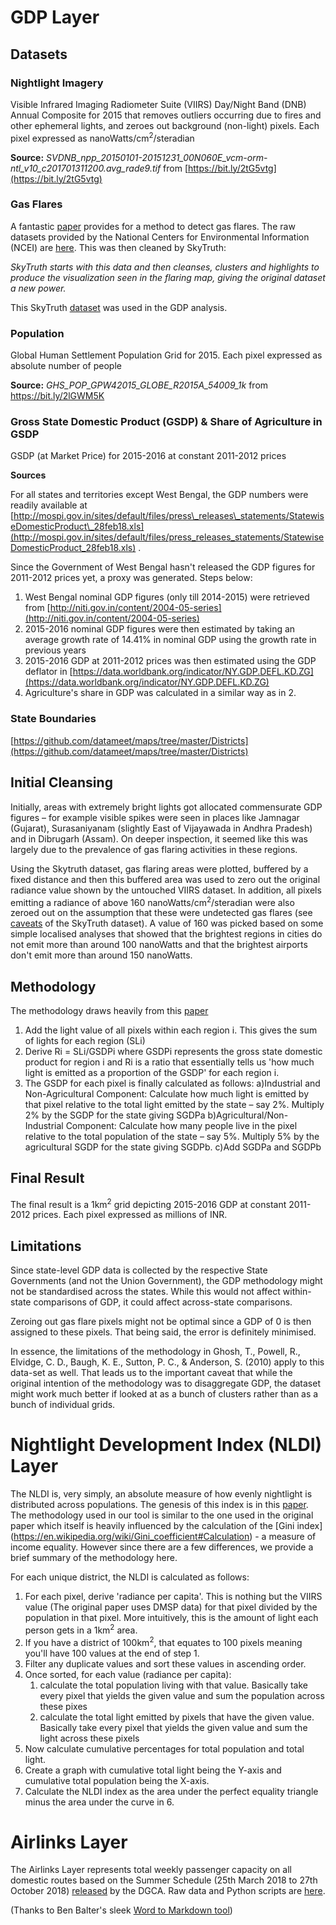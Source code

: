 # GDP Layer

## Datasets

### Nightlight Imagery

Visible Infrared Imaging Radiometer Suite (VIIRS) Day/Night Band (DNB) Annual Composite for 2015 that removes outliers occurring due to fires and other ephemeral lights, and zeroes out background (non-light) pixels. Each pixel expressed as nanoWatts/cm<sup>2</sup>/steradian

**Source:** _SVDNB\_npp\_20150101-20151231\_00N060E\_vcm-orm-ntl\_v10\_c201701311200.avg\_rade9.tif_ from [https://bit.ly/2tG5vtg](https://bit.ly/2tG5vtg)

### Gas Flares

A fantastic [paper](http://www.mdpi.com/2072-4292/5/9/4423) provides for a method to detect gas flares. The raw datasets provided by the National Centers for Environmental Information (NCEI) are [here](https://ngdc.noaa.gov/eog/viirs/download_viirs_fire.html). This was then cleaned by SkyTruth:

*SkyTruth starts with this data and then cleanses, clusters and highlights to produce the visualization seen in the flaring map, giving the original dataset a new power.*

This SkyTruth [dataset](https://www.skytruth.org/viirs/) was used in the GDP analysis.

### Population

Global Human Settlement Population Grid for 2015. Each pixel expressed as absolute number of people

**Source:** _GHS\_POP\_GPW42015\_GLOBE\_R2015A\_54009\_1k_ from https://bit.ly/2lGWM5K

### Gross State Domestic Product (GSDP) &amp; Share of Agriculture in GSDP

GSDP (at Market Price) for 2015-2016 at constant 2011-2012 prices

**Sources**

For all states and territories except West Bengal, the GDP numbers were readily available at [http://mospi.gov.in/sites/default/files/press\_releases\_statements/StatewiseDomesticProduct\_28feb18.xls](http://mospi.gov.in/sites/default/files/press_releases_statements/StatewiseDomesticProduct_28feb18.xls) .

Since the Government of West Bengal hasn&#39;t released the GDP figures for 2011-2012 prices yet, a proxy was generated. Steps below:

1. West Bengal nominal GDP figures (only till 2014-2015) were retrieved from [http://niti.gov.in/content/2004-05-series](http://niti.gov.in/content/2004-05-series)
2. 2015-2016 nominal GDP figures were then estimated by taking an average growth rate of 14.41% in nominal GDP using the growth rate in previous years
3. 2015-2016 GDP at 2011-2012 prices was then estimated using the GDP deflator in [https://data.worldbank.org/indicator/NY.GDP.DEFL.KD.ZG](https://data.worldbank.org/indicator/NY.GDP.DEFL.KD.ZG)
4. Agriculture&#39;s share in GDP was calculated in a similar way as in 2.


### State Boundaries

[https://github.com/datameet/maps/tree/master/Districts](https://github.com/datameet/maps/tree/master/Districts)



## Initial Cleansing

Initially, areas with extremely bright lights got allocated commensurate GDP figures – for example visible spikes were seen in places like Jamnagar (Gujarat), Surasaniyanam (slightly East of Vijayawada in Andhra Pradesh) and in Dibrugarh (Assam). On deeper inspection, it seemed like this was largely due to the prevalence of gas flaring activities in these regions. 

Using the Skytruth dataset, gas flaring areas were plotted, buffered by a fixed distance and then this buffered area was used to zero out the original radiance value shown by the untouched VIIRS dataset. In addition, all pixels emitting a radiance of above 160 nanoWatts/cm<sup>2</sup>/steradian were also zeroed out on the assumption that these were undetected gas flares (see [caveats](https://www.skytruth.org/viirs/) of the SkyTruth dataset). A value of 160 was picked based on some simple localised analyses that showed that the brightest regions in cities do not emit more than around 100 nanoWatts and that the brightest airports don't emit more than around 150 nanoWatts.


## Methodology

The methodology draws heavily from this [paper](https://www.researchgate.net/publication/228371381_Shedding_Light_on_the_Global_Distribution_of_Economic_Activity)

1. Add the light value of all pixels within each region i. This gives the sum of lights for each region (SLi)
2. Derive Ri = SLi/GSDPi where GSDPi represents the gross state domestic product for region i and Ri is a ratio that essentially tells us &#39;how much light is emitted as a proportion of the GSDP&#39; for each region i.
3. The GSDP for each pixel is finally calculated as follows:
a)Industrial and Non-Agricultural Component: Calculate how much light is emitted by that pixel relative to the total light emitted by the state – say 2%. Multiply 2% by the SGDP for the state giving SGDPa
b)Agricultural/Non-Industrial Component: Calculate how many people live in the pixel relative to the total population of the state – say 5%. Multiply 5% by the agricultural SGDP for the state giving SGDPb.
c)Add SGDPa and SGDPb


## Final Result

The final result is a 1km<sup>2</sup> grid depicting 2015-2016 GDP at constant 2011-2012 prices. Each pixel expressed as millions of INR.


## Limitations

Since state-level GDP data is collected by the respective State Governments (and not the Union Government), the GDP methodology might not be standardised across the states. While this would not affect within-state comparisons of GDP, it could affect across-state comparisons.

Zeroing out gas flare pixels might not be optimal since a GDP of 0 is then assigned to these pixels. That being said, the error is definitely minimised.

In essence, the limitations of the methodology in Ghosh, T., Powell, R., Elvidge, C. D., Baugh, K. E., Sutton, P. C., &amp; Anderson, S. (2010) apply to this data-set as well. That leads us to the important caveat that while the original intention of the methodology was to disaggregate GDP, the dataset might work much better if looked at as a bunch of clusters rather than as a bunch of individual grids.


# Nightlight Development Index (NLDI) Layer

The NLDI is, very simply, an absolute measure of how evenly nightlight is distributed across populations. The genesis of this index is in this [paper](http://www.soc-geogr.net/7/23/2012/sg-7-23-2012.pdf). The methodology used in our tool is similar to the one used in the original paper which itself is heavily influenced by the calculation of the [Gini index] (https://en.wikipedia.org/wiki/Gini_coefficient#Calculation) - a measure of income equality. However since there are a few differences, we provide a brief summary of the methodology here.

For each unique district, the NLDI is calculated as follows:

1. For each pixel, derive 'radiance per capita'. This is nothing but the VIIRS value (The original paper uses DMSP data) for that pixel divided by the population in that pixel. More intuitively, this is the amount of light each person gets in a 1km<sup>2</sup> area.
2. If you have a district of 100km<sup>2</sup>, that equates to 100 pixels meaning you'll have 100 values at the end of step 1.
3. Filter any duplicate values and sort these values in ascending order.
4. Once sorted, for each value (radiance per capita):
    1. calculate the total population living with that value. Basically take every pixel that yields the given value and sum the population across these pixes
    2. calculate the total light emitted by pixels that have the given value. Basically take every pixel that yields the given value and sum the light across these pixels
5. Now calculate cumulative percentages for total population and total light. 
6. Create a graph with cumulative total light being the Y-axis and cumulative total population being the X-axis.
7. Calculate the NLDI index as the area under the perfect equality triangle minus the area under the curve in 6.

# Airlinks Layer

The Airlinks Layer represents total weekly passenger capacity on all domestic routes based on the Summer Schedule (25th March 2018 to 27th October 2018) [released](http://dgca.nic.in/dom_flt_schedule/flt_index.htm) by the DGCA. Raw data and Python scripts are [here](https://github.com/wireman27/india_gdp_new/tree/master/airlinks).

(Thanks to Ben Balter's sleek [Word to Markdown tool](https://word-to-markdown.herokuapp.com/))


